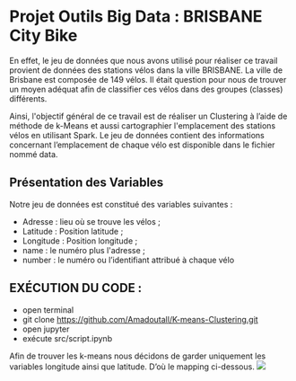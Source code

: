 # Projet Outils Big Data : BRISBANE City Bike

En effet, le jeu de données que nous avons utilisé pour réaliser ce travail provient de données des stations vélos dans la ville BRISBANE.
La ville de Brisbane est composée de 149 vélos. Il était question pour nous de trouver un moyen adéquat afin de classifier ces vélos dans des groupes (classes) différents.

Ainsi, l'objectif général de ce travail est de réaliser un Clustering à l’aide de méthode de k-Means et aussi cartographier l'emplacement des stations vélos en utilisant Spark. Le jeu de données contient des informations concernant l’emplacement de chaque vélo est disponible dans le fichier nommé data.  

## Présentation des Variables
Notre jeu de données est constitué des variables suivantes :

- Adresse : lieu où se trouve les vélos ;
- Latitude : Position latitude ;
- Longitude : Position longitude ;
- name : le numéro plus l'adresse ;
- number : le numéro ou l’identifiant  attribué à chaque vélo


## EXÉCUTION DU CODE :
- open terminal
- git clone https://github.com/Amadoutall/K-means-Clustering.git
- open jupyter
- exécute src/script.ipynb

Afin de trouver les k-means nous décidons de garder uniquement les variables longitude ainsi que latitude. D’où le mapping ci-dessous.
![](images/carte.jpeg)
 
